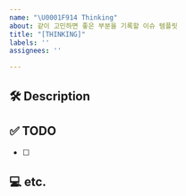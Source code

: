 ```yaml
---
name: "\U0001F914 Thinking"
about: 같이 고민하면 좋은 부분을 기록할 이슈 템플릿
title: "[THINKING]"
labels: ''
assignees: ''

---
```


## 🛠️ Description 

## ✅ TODO
- [ ]

## 💻 etc.
